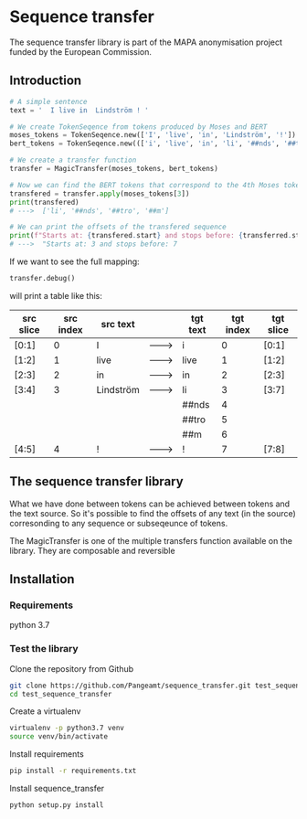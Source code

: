 # Sequence transfer

The sequence transfer library is part of the MAPA anonymisation project funded by the European Commission.

## Introduction

```python
# A simple sentence
text = '  I live in  Lindström ! '  

# We create TokenSeqence from tokens produced by Moses and BERT
moses_tokens = TokenSeqence.new(['I', 'live', 'in', 'Lindström', '!']) 
bert_tokens = TokenSeqence.new((['i', 'live', 'in', 'li', '##nds', '##tro', '##m', '!'])

# We create a transfer function
transfer = MagicTransfer(moses_tokens, bert_tokens)

# Now we can find the BERT tokens that correspond to the 4th Moses token 'Lindström' 
transfered = transfer.apply(moses_tokens[3])
print(transfered)
# --->  ['li', '##nds', '##tro', '##m']

# We can print the offsets of the transfered sequence
print(f"Starts at: {transfered.start} and stops before: {transferred.stop}"
# --->  "Starts at: 3 and stops before: 7
```
If we want to see the full mapping:

```python
transfer.debug()
```

will print a table like this:

| src slice | src index |  src text |      | tgt text | tgt index | tgt slice |
| ----------| --------- | --------- | ---- | -------- | ----------| ----------|
|   [0:1]   |     0     |     I     | ---> |    i     |     0     |   [0:1]   |
|   [1:2]   |     1     |    live   | ---> |   live   |     1     |   [1:2]   |
|   [2:3]   |     2     |     in    | ---> |    in    |     2     |   [2:3]   |
|   [3:4]   |     3     | Lindström | ---> |    li    |     3     |   [3:7]   |
|           |           |           |      |  ##nds   |     4     |           |
|           |           |           |      |  ##tro   |     5     |           |
|           |           |           |      |   ##m    |     6     |           |
|   [4:5]   |     4     |     !     | ---> |    !     |     7     |   [7:8]   |

## The sequence transfer library

What we have done between tokens can be achieved between tokens and the text source. So it's possible to find the offsets of any text (in the source) corresonding to any sequence or subseqeunce of tokens. 


The MagicTransfer is one of the multiple transfers function available on the library. They are composable and reversible


## Installation

### Requirements
python 3.7

### Test the library
Clone the repository from Github
```BASH
git clone https://github.com/Pangeamt/sequence_transfer.git test_sequence_transfer
cd test_sequence_transfer
```

Create a virtualenv

```BASH
virtualenv -p python3.7 venv
source venv/bin/activate
```

Install requirements
```BASH
pip install -r requirements.txt
```

Install sequence_transfer
```BASH
python setup.py install
```
